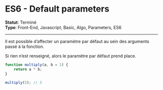 # **ES6 - Default parameters**

**Statut**: Terminé  
**Type**: Front-End, Javascript, Basic, Algo, Parameters, ES6

___

Il est possible d’affecter un paramètre par défaut au sein des arguments passé à la fonction.

Si rien n’est renseigné, alors le paramètre par défaut prend place.

```javascript
function multiply(a, b = 1) {
	return a * b;
}

multiply(5); // 5
```
